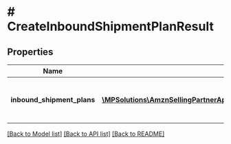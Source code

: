 # # CreateInboundShipmentPlanResult

## Properties

Name | Type | Description | Notes
------------ | ------------- | ------------- | -------------
**inbound_shipment_plans** | [**\MPSolutions\AmznSellingPartnerApi\Models\FulfillmentInbound\InboundShipmentPlan[]**](InboundShipmentPlan.md) | A list of inbound shipment plan information | [optional]

[[Back to Model list]](../../README.md#models) [[Back to API list]](../../README.md#endpoints) [[Back to README]](../../README.md)
